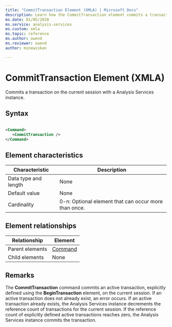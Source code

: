 ```yaml
---
title: "CommitTransaction Element (XMLA) | Microsoft Docs"
description: Learn how the CommitTransaction element commits a transaction on the current session with a Analysis Services instance.
ms.date: 01/05/2020
ms.service: analysis-services
ms.custom: xmla
ms.topic: reference
ms.author: owend
ms.reviewer: owend
author: minewiskan

---
```

# CommitTransaction Element (XMLA)

  Commits a transaction on the current session with a Analysis Services instance.  
  
## Syntax  
  
```xml  
  
<Command>  
   <CommitTransaction />  
</Command>  
```  
  
## Element characteristics  
  
|Characteristic|Description|  
|--------------------|-----------------|  
|Data type and length|None|  
|Default value|None|  
|Cardinality|0-n: Optional element that can occur more than once.|  
  
## Element relationships  
  
|Relationship|Element|  
|------------------|-------------|  
|Parent elements|[Command](../xml-elements-properties/command-element-xmla.md)|  
|Child elements|None|  
  
## Remarks  
 The **CommitTransaction** command commits an active transaction, explicitly defined using the **BeginTransaction** element, on the current session. If an active transaction does not already exist, an error occurs. If an active transaction already exists, the Analysis Services instance decrements the reference count of transactions for the current session. If the reference count of explicitly defined active transactions reaches zero, the Analysis Services instance commits the transaction.  
